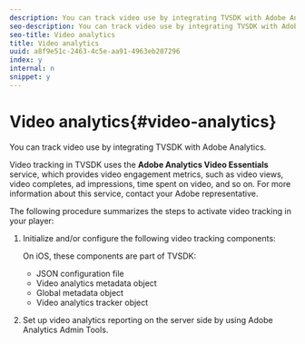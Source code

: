 ```yaml
---
description: You can track video use by integrating TVSDK with Adobe Analytics.
seo-description: You can track video use by integrating TVSDK with Adobe Analytics.
seo-title: Video analytics
title: Video analytics
uuid: a8f9e51c-2463-4c5e-aa91-4963eb207296
index: y
internal: n
snippet: y
---
```


# Video analytics{#video-analytics}

You can track video use by integrating TVSDK with Adobe Analytics.

Video tracking in TVSDK uses the **Adobe Analytics Video Essentials** service, which provides video engagement metrics, such as video views, video completes, ad impressions, time spent on video, and so on. For more information about this service, contact your Adobe representative.

The following procedure summarizes the steps to activate video tracking in your player:

1. Initialize and/or configure the following video tracking components:

   On iOS, these components are part of TVSDK:

    * JSON configuration file 
    * Video analytics metadata object 
    * Global metadata object 
    * Video analytics tracker object

1. Set up video analytics reporting on the server side by using Adobe Analytics Admin Tools.

